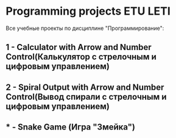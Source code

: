 # Programming projects ETU LETI
 Все учебные проекты по дисциплине "Программирование":
## 1 - Calculator with Аrrow and Number Control(Калькулятор с стрелочным и цифровым управлением)
## 2 - Spiral Output with Аrrow and Number Control(Вывод спирали с стрелочным и цифровым управлением)
## * - Snake Game (Игра "Змейка")
